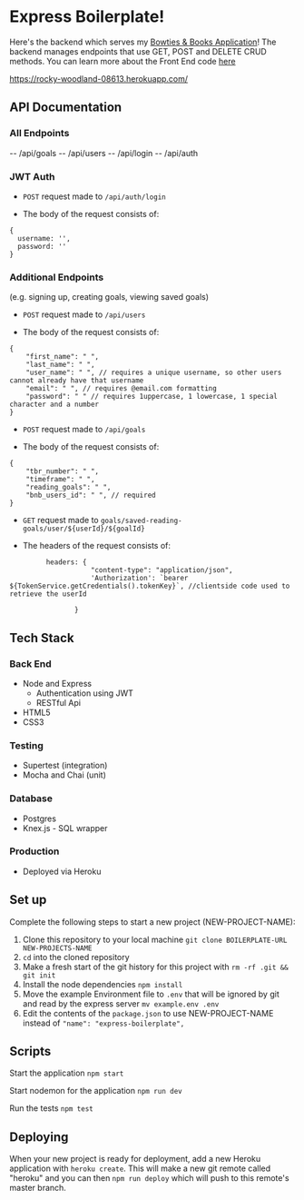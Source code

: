 # Express Boilerplate!

Here's the backend which serves my [Bowties & Books Application](https://bookish-client.vercel.app/)! The backend manages endpoints that use GET, POST and DELETE CRUD methods. You can learn more about the Front End code [here](https://github.com/cabejackson/bookish)

https://rocky-woodland-08613.herokuapp.com/

<!-- ## Table of Contents -->

<!-- - [Demo Account](#Demo-Account)
- [Storytime](#Storytime)
- [Quick App Demo](#Quick-App-Demo) -->
<!-- - [Endpoints](#A-More-Detailed-Look)
- [Tech Stack](#Tech-Stack)
  - [Front End](#Front-End)
  - [Testing](#Testing)
  - [Production](#Production)
- [Getting Started](#Getting-Started)
  - [Server Setup](#Server-Setup)
- [Upcoming Features](#Upcoming-Features)
- [About Me](#About-Me)
  - [GitHub Profile](https://github.com/cabejackson)
  - [LinkedIn](https://www.linkedin.com/in/caleb-jackson-cabe/)
- [Special Thanks](#Special-Thanks) -->

## API Documentation

### All Endpoints

-- /api/goals
-- /api/users
-- /api/login
-- /api/auth

### JWT Auth

- `POST` request made to `/api/auth/login`

* The body of the request consists of:

```
{
  username: '',
  password: ''
}
```

### Additional Endpoints

(e.g. signing up, creating goals, viewing saved goals)

- `POST` request made to `/api/users`

* The body of the request consists of:

```
{
    "first_name": " ",
    "last_name": " ",
    "user_name": " ", // requires a unique username, so other users cannot already have that username
    "email": " ", // requires @email.com formatting
    "password": " " // requires 1uppercase, 1 lowercase, 1 special character and a number
}
```

- `POST` request made to `/api/goals`

* The body of the request consists of:

```
{
    "tbr_number": " ",
    "timeframe": " ",
    "reading_goals": " ",
    "bnb_users_id": " ", // required
}
```

- `GET` request made to `goals/saved-reading-goals/user/${userId}/${goalId}`

* The headers of the request consists of:

```
         headers: {
                    "content-type": "application/json",
                    'Authorization': `bearer ${TokenService.getCredentials().tokenKey}`, //clientside code used to retrieve the userId

                }
```

## Tech Stack

### Back End

- Node and Express
  - Authentication using JWT
  - RESTful Api
- HTML5
- CSS3

### Testing

- Supertest (integration)
- Mocha and Chai (unit)

### Database

- Postgres
- Knex.js - SQL wrapper

### Production

- Deployed via Heroku

## Set up

Complete the following steps to start a new project (NEW-PROJECT-NAME):

1. Clone this repository to your local machine `git clone BOILERPLATE-URL NEW-PROJECTS-NAME`
2. `cd` into the cloned repository
3. Make a fresh start of the git history for this project with `rm -rf .git && git init`
4. Install the node dependencies `npm install`
5. Move the example Environment file to `.env` that will be ignored by git and read by the express server `mv example.env .env`
6. Edit the contents of the `package.json` to use NEW-PROJECT-NAME instead of `"name": "express-boilerplate",`

## Scripts

Start the application `npm start`

Start nodemon for the application `npm run dev`

Run the tests `npm test`

## Deploying

When your new project is ready for deployment, add a new Heroku application with `heroku create`. This will make a new git remote called "heroku" and you can then `npm run deploy` which will push to this remote's master branch.
